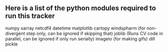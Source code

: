 ## Here is a list of the python modules required to run this tracker
numpy
xarray
netcdf4
datetime
matplotlib
cartopy
windspharm (for non-divergent step only, can be ignored if skipping that)
joblib (Runs CV code in parallel, can be ignored if only run serially)
imageio (for making gifs)
dill
pickle
